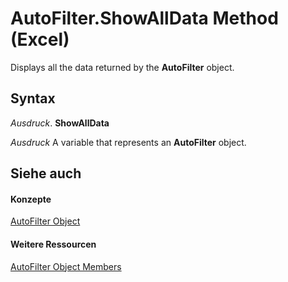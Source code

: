 
# AutoFilter.ShowAllData Method (Excel)

Displays all the data returned by the  **AutoFilter** object.


## Syntax

 _Ausdruck_. **ShowAllData**

 _Ausdruck_ A variable that represents an **AutoFilter** object.


## Siehe auch


#### Konzepte


[AutoFilter Object](1a6fcf3b-52be-b599-029b-a3c53d12f85e.md)
#### Weitere Ressourcen


[AutoFilter Object Members](http://msdn.microsoft.com/library/7a659664-47a0-8b1b-524e-f808cda97d84%28Office.15%29.aspx)